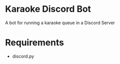 # Karaoke Discord Bot
A bot for running a karaoke queue in a Discord Server

# Requirements
* discord.py
